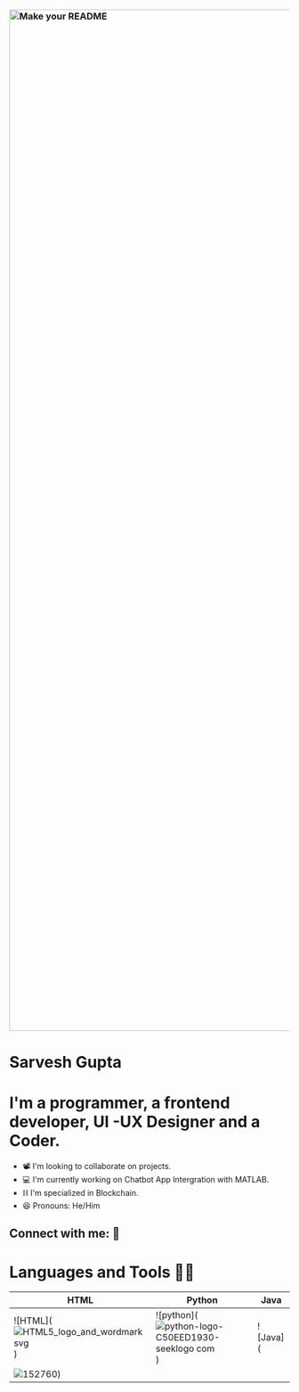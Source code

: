 
### <img width="1834" alt="Make your README" src="https://github.com/Sarvesh223/Sarvesh223/assets/92908500/f40c5ef6-4b3c-4942-ad2b-904f9dad7818">
# Sarvesh Gupta
# I'm a programmer, a frontend developer, UI -UX Designer and a Coder.
- 📽️ I'm looking to collaborate on projects.
- 💻 I'm currently working on Chatbot App Intergration with MATLAB.
- ⛓️ I'm specialized in Blockchain.
- 😆 Pronouns: He/Him

## Connect with me: 🤝

# Languages and Tools 🙇‍♂️
|HTML                         | Python                           | Java                                    |
| ----------------------------------- | ----------------------------------- | ------------------------------------------- |
| ![HTML](![HTML5_logo_and_wordmark svg](https://github.com/Sarvesh223/Sarvesh223/assets/92908500/b6229783-cd89-4281-bcda-cb0f1d5bfdfd)) | ![python](![python-logo-C50EED1930-seeklogo com](https://github.com/Sarvesh223/Sarvesh223/assets/92908500/fbebf473-b3fd-4e94-a0b4-136bd1b2c8b9)) | ![Java](
![152760](https://github.com/Sarvesh223/Sarvesh223/assets/92908500/a8279065-2987-4b0d-a22e-367f91f61eca)) |






<!--
**Sarvesh223/Sarvesh223** is a ✨ _special_ ✨ repository because its `README.md` (this file) appears on your GitHub profile.

Here are some ideas to get you started:!


- 🔭 I’m currently working on ...
- 🌱 I’m currently learning ...
- 👯 I’m looking to collaborate on ...
- 🤔 I’m looking for help with ...
- 💬 Ask me about ...
- 📫 How to reach me: ...
- 😄 Pronouns: ...
- ⚡ Fun fact: ...
-->
